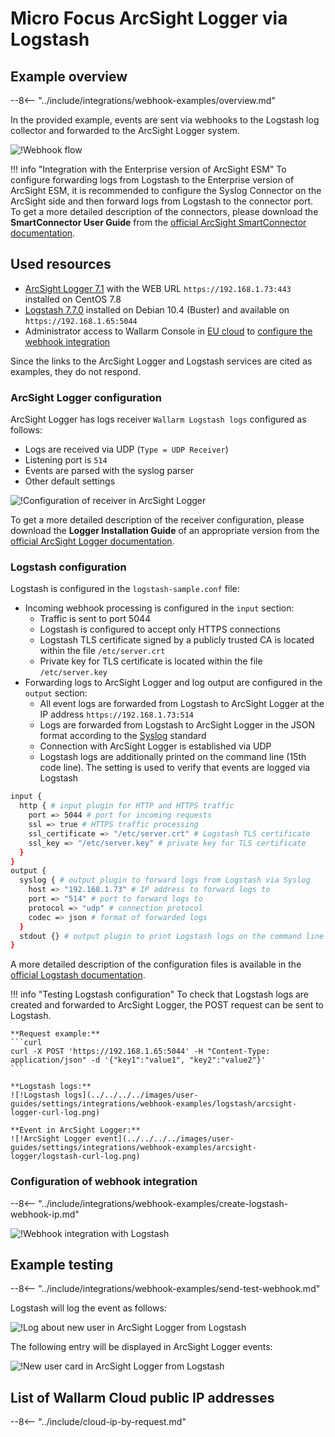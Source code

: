 # Micro Focus ArcSight Logger via Logstash

## Example overview

--8<-- "../include/integrations/webhook-examples/overview.md"

In the provided example, events are sent via webhooks to the Logstash log collector and forwarded to the ArcSight Logger system.

![!Webhook flow](../../../../images/user-guides/settings/integrations/webhook-examples/logstash/arcsight-logger-scheme.png)

!!! info "Integration with the Enterprise version of ArcSight ESM"
    To configure forwarding logs from Logstash to the Enterprise version of ArcSight ESM, it is recommended to configure the Syslog Connector on the ArcSight side and then forward logs from Logstash to the connector port. To get a more detailed description of the connectors, please download the **SmartConnector User Guide** from the [official ArcSight SmartConnector documentation](https://community.microfocus.com/t5/ArcSight-Connectors/ct-p/ConnectorsDocs).

## Used resources

* [ArcSight Logger 7.1](#arcsight-logger-configuration) with the WEB URL `https://192.168.1.73:443` installed on CentOS 7.8
* [Logstash 7.7.0](#logstash-configuration) installed on Debian 10.4 (Buster) and available on `https://192.168.1.65:5044`
* Administrator access to Wallarm Console in [EU cloud](https://my.wallarm.com) to [configure the webhook integration](#configuration-of-webhook-integration)

Since the links to the ArcSight Logger and Logstash services are cited as examples, they do not respond.

### ArcSight Logger configuration

ArcSight Logger has logs receiver `Wallarm Logstash logs` configured as follows:

* Logs are received via UDP (`Type = UDP Receiver`)
* Listening port is `514`
* Events are parsed with the syslog parser
* Other default settings

![!Configuration of receiver in ArcSight Logger](../../../../images/user-guides/settings/integrations/webhook-examples/arcsight-logger/logstash-setup.png)

To get a more detailed description of the receiver configuration, please download the **Logger Installation Guide** of an appropriate version from the [official ArcSight Logger documentation](https://community.microfocus.com/t5/Logger-Documentation/ct-p/LoggerDoc).

### Logstash configuration

Logstash is configured in the `logstash-sample.conf` file:

* Incoming webhook processing is configured in the `input` section:
    * Traffic is sent to port 5044
    * Logstash is configured to accept only HTTPS connections
    * Logstash TLS certificate signed by a publicly trusted CA is located within the file `/etc/server.crt`
    * Private key for TLS certificate is located within the file `/etc/server.key`
* Forwarding logs to ArcSight Logger and log output are configured in the `output` section:
    * All event logs are forwarded from Logstash to ArcSight Logger at the IP address `https://192.168.1.73:514`
    * Logs are forwarded from Logstash to ArcSight Logger in the JSON format according to the [Syslog](https://en.wikipedia.org/wiki/Syslog) standard
    * Connection with ArcSight Logger is established via UDP
    * Logstash logs are additionally printed on the command line (15th code line). The setting is used to verify that events are logged via Logstash

```bash linenums="1"
input {
  http { # input plugin for HTTP and HTTPS traffic
    port => 5044 # port for incoming requests
    ssl => true # HTTPS traffic processing
    ssl_certificate => "/etc/server.crt" # Logstash TLS certificate
    ssl_key => "/etc/server.key" # private key for TLS certificate
  }
}
output {
  syslog { # output plugin to forward logs from Logstash via Syslog
    host => "192.168.1.73" # IP address to forward logs to
    port => "514" # port to forward logs to
    protocol => "udp" # connection protocol
    codec => json # format of forwarded logs
  }
  stdout {} # output plugin to print Logstash logs on the command line
}
```

A more detailed description of the configuration files is available in the [official Logstash documentation](https://www.elastic.co/guide/en/logstash/current/configuration-file-structure.html).

!!! info "Testing Logstash configuration"
    To check that Logstash logs are created and forwarded to ArcSight Logger, the POST request can be sent to Logstash.

    **Request example:**
    ```curl
    curl -X POST 'https://192.168.1.65:5044' -H "Content-Type: application/json" -d '{"key1":"value1", "key2":"value2"}'
    ```

    **Logstash logs:**
    ![!Logstash logs](../../../../images/user-guides/settings/integrations/webhook-examples/logstash/arcsight-logger-curl-log.png)

    **Event in ArcSight Logger:**
    ![!ArcSight Logger event](../../../../images/user-guides/settings/integrations/webhook-examples/arcsight-logger/logstash-curl-log.png)

### Configuration of webhook integration

--8<-- "../include/integrations/webhook-examples/create-logstash-webhook-ip.md"

![!Webhook integration with Logstash](../../../../images/user-guides/settings/integrations/webhook-examples/logstash/add-webhook-integration-ip.png)

## Example testing

--8<-- "../include/integrations/webhook-examples/send-test-webhook.md"

Logstash will log the event as follows:

![!Log about new user in ArcSight Logger from Logstash](../../../../images/user-guides/settings/integrations/webhook-examples/logstash/arcsight-logger-user-log.png)

The following entry will be displayed in ArcSight Logger events:

![!New user card in ArcSight Logger from Logstash](../../../../images/user-guides/settings/integrations/webhook-examples/arcsight-logger/logstash-user.png)

## List of Wallarm Cloud public IP addresses

--8<-- "../include/cloud-ip-by-request.md"
